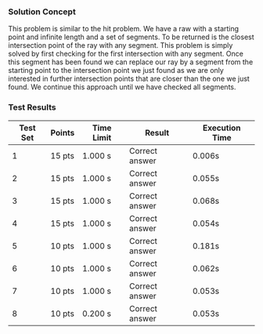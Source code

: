### Solution Concept

This problem is similar to the hit problem. We have a raw with a starting point and infinite length and a set of segments. To be returned is the closest intersection point of the ray with any segment. This problem is simply solved by first checking for the first intersection with any segment. Once this segment has been found we can replace our ray by a segment from the starting point to the intersection point we just found as we are only interested in further intersection points that are closer than the one we just found. We continue this approach until we have checked all segments.

### Test Results

| Test Set | Points | Time Limit | Result | Execution Time |
|----------|--------|------------|--------|----------------|
| 1 | 15 pts | 1.000 s | Correct answer | 0.006s |
| 2 | 15 pts | 1.000 s | Correct answer | 0.055s |
| 3 | 15 pts | 1.000 s | Correct answer | 0.068s |
| 4 | 15 pts | 1.000 s | Correct answer | 0.054s |
| 5 | 10 pts | 1.000 s | Correct answer | 0.181s |
| 6 | 10 pts | 1.000 s | Correct answer | 0.062s |
| 7 | 10 pts | 1.000 s | Correct answer | 0.053s |
| 8 | 10 pts | 0.200 s | Correct answer | 0.053s |